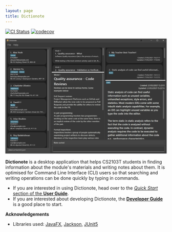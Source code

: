 ```yaml
---
layout: page
title: Dictionote
---
```


[![CI Status](https://github.com/se-edu/addressbook-level3/workflows/Java%20CI/badge.svg)](https://github.com/AY2021S2-CS2103T-W13-1/tp/actions)
[![codecov](https://codecov.io/gh/se-edu/addressbook-level3/branch/master/graph/badge.svg)](https://codecov.io/gh/AY2021S2-CS2103T-W13-1/tp)

![Ui](images/Ui.png)

**Dictionote** is a desktop application that helps CS2103T students in finding information about the module's materials and writing notes about them. It is optimised for Command Line Interface (CLI) users so that searching and writing operations can be done quickly by typing in commands.

* If you are interested in using Dictionote, head over to the [_Quick Start_ section of the **User Guide**](UserGuide.html#quick-start).
* If you are interested about developing Dictionote, the [**Developer Guide**](DeveloperGuide.html) is a good place to start.


**Acknowledgements**

* Libraries used: [JavaFX](https://openjfx.io/), [Jackson](https://github.com/FasterXML/jackson), [JUnit5](https://github.com/junit-team/junit5)
